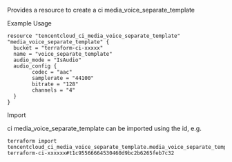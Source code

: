 Provides a resource to create a ci media_voice_separate_template

Example Usage

```hcl
resource "tencentcloud_ci_media_voice_separate_template" "media_voice_separate_template" {
  bucket = "terraform-ci-xxxxx"
  name = "voice_separate_template"
  audio_mode = "IsAudio"
  audio_config {
		codec = "aac"
		samplerate = "44100"
		bitrate = "128"
		channels = "4"
  }
}
```

Import

ci media_voice_separate_template can be imported using the id, e.g.

```
terraform import tencentcloud_ci_media_voice_separate_template.media_voice_separate_template terraform-ci-xxxxxx#t1c95566664530460d9bc2b6265feb7c32
```